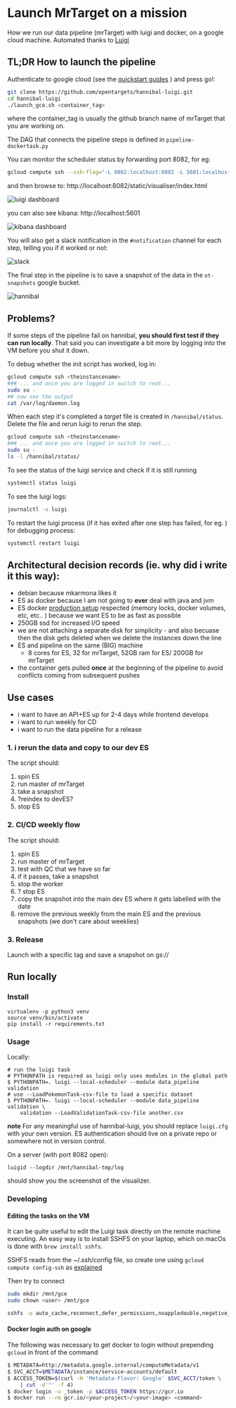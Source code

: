 # Launch MrTarget on a mission

How we run our data pipeline (mrTarget) with luigi and docker, on a google cloud machine.
Automated thanks to [Luigi](https://github.com/spotify/luigi)

## TL;DR How to launch the pipeline

Authenticate to google cloud (see the [quickstart guides](https://cloud.google.com/sdk/docs/quickstarts) ) and press go!:

```sh
git clone https://github.com/opentargets/hannibal-luigi.git
cd hannibal-luigi
./launch_gce.sh <container_tag>
```

where the container_tag is usually the github branch name of mrTarget that you are working on.

The DAG that connects the pipeline steps is defined in `pipeline-dockertask.py`

You can monitor the scheduler status by forwarding port 8082, for eg:

```sh
gcloud compute ssh --ssh-flag="-L 8082:localhost:8082 -L 5601:localhost:5601"  --project=open-targets-eu-dev <machine name> --zone=europe-west1-d
```

and then browse to: http://localhost:8082/static/visualiser/index.html

![luigi dashboard](img/luigi.png)

you can also see kibana: http://localhost:5601

![kibana dashboard](img/kibana.png)


You will also get a slack notification in the `#notification` channel for each step, telling you if it worked or not:

![slack](img/slack.png)

The final step in the pipeline is to save a snapshot of the data in the `ot-snapshots` google bucket.

![hannibal](http://s2.quickmeme.com/img/a9/a9ed842f739e930dc8e9340bafbbaeaf77994c50c74fc6a86b046b54cb9b2c59.jpg)


## Problems?

If some steps of the pipeline fail on hannibal, **you should first test if they can run locally**. 
That said you can investigate a bit more by logging into the VM before you shut it down.

To debug whether the init script has worked, log in:

```sh
gcloud compute ssh <theinstancename>
### ... and once you are logged in switch to root...
sudo su -
## now see the output
cat /var/log/daemon.log
```

When each step it's completed a _target_ file is created in `/hannibal/status`. Delete the file and rerun luigi to rerun the step.
```sh
gcloud compute ssh <theinstancename>
### ... and once you are logged in switch to root...
sudo su -
ls -l /hannibal/status/
```

To see the status of the luigi service and check if it is still running
```sh
systemctl status luigi
```

To see the luigi logs:
```sh
journalctl -u luigi
```

To restart the luigi process (if it has exited after one step has failed, for eg. ) for debugging process:
```sh
systemctl restart luigi
```


## Architectural decision records (ie. why did i write it this way):

* debian because mkarmona likes it
* ES as docker because I am not going to **ever** deal with java and jvm
* ES docker [production setup](https://www.elastic.co/guide/en/elasticsearch/reference/current/docker.html#docker-cli-run-prod-mode) respected (memory locks, docker volumes, etc, etc.. ) because we want ES to be as fast as possible
* 250GB ssd for increased I/O speed
* we are not attaching a separate disk for simplicity - and also becuase then the disk gets deleted when we delete the instances down the line
* ES and pipeline on the same (BIG) machine
  * 8 cores for ES, 32 for mrTarget, 52GB ram for ES/ 200GB for mrTarget
* the container gets pulled **once** at the beginning of the pipeline to avoid conflicts coming from subsequent pushes



## Use cases

- i want to have an API+ES up for 2-4 days while frontend develops
- i want to run weekly for CD 
- i want to run the data pipeline for a release

### 1. i rerun the data and copy to our dev ES

The script should:
1. spin ES
2. run master of mrTarget
3. take a snapshot
5. ?reindex to devES?
6. stop ES

### 2. CI/CD weekly flow

The script should:

1. spin ES
2. run master of mrTarget
3. test with QC that we have so far
4. if it passes, take a snapshot
5. stop the worker
6. ? stop ES
7. copy the snapshot into the main dev ES where it gets labelled with the date
8. remove the previous weekly from the main ES and the previous snapshots (we don't care about weeklies)

### 3. Release

Launch with a specific tag and save a snapshot on gs://

## Run locally

### Install

```shell
virtualenv -p python3 venv
source venv/bin/activate
pip install -r requirements.txt
```

### Usage

Locally:

```shell
# run the luigi task
# PYTHONPATH is required as luigi only uses modules in the global path
$ PYTHONPATH=. luigi --local-scheduler --module data_pipeline validation
# use --LoadPokemonTask-csv-file to load a specific dataset
$ PYTHONPATH=. luigi --local-scheduler --module data_pipeline validation \
    validation --LoadValidationTask-csv-file another.csv
```

**note**
For any meaningful use of hannibal-luigi, you should replace `luigi.cfg` with your own version. 
ES authentication should live on a private repo or somewhere not in version control.

On a server (with port 8082 open):

```
luigid --logdir /mnt/hannibal-tmp/log
```

should show you the screenshot of the visualizer.


### Developing

#### Editing the tasks on the VM

It can be quite useful to edit the Luigi task directly on the remote machine executing. An easy way is to install SSHFS on your laptop, which on macOs is done with `brew install sshfs`.

SSHFS reads from the ~/.ssh/config file, so create one using `gcloud compute config-ssh` as [explained](https://cloud.google.com/sdk/gcloud/reference/compute/config-ssh)

Then try to connect

```sh
sudo mkdir /mnt/gce
sudo chown <user> /mnt/gce

sshfs -o auto_cache,reconnect,defer_permissions,noappledouble,negative_vncache,IdentityFile=~/.ssh/google_compute_engine.pub <user_name>@<instance-name>.<region>.<project_id>:/home/<user_name> /mnt/gce

```

#### Docker login auth on google

The following was necessary to get docker to login without prepending `gcloud`
in front of the command

```sh
$ METADATA=http://metadata.google.internal/computeMetadata/v1
$ SVC_ACCT=$METADATA/instance/service-accounts/default
$ ACCESS_TOKEN=$(curl -H 'Metadata-Flavor: Google' $SVC_ACCT/token \
    | cut -d'"' -f 4)
$ docker login -u _token -p $ACCESS_TOKEN https://gcr.io
$ docker run --rm gcr.io/<your-project>/<your-image> <command>
```
